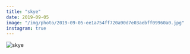 ```yaml
---
title: "skye"
date: 2019-09-05
image: "/img/photo/2019-09-05-ee1a754ff720a90d7e03aebff09960a0.jpg"
instagram: true
---
```


![skye](/img/photo/2019-09-05-ee1a754ff720a90d7e03aebff09960a0.jpg)
